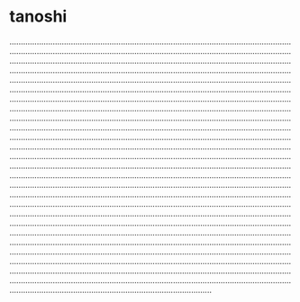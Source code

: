 # tanoshi

.................................................................................................................................................................................................................................................................................................................................................................................................................................................................................................................................................................................................................................................................................................................................................................................................................................................................................................................................................................................................................................................................................................................................................................................................................................................................................................................................................................................................................................................................................................................................................................................................................................................................................................................................................................................................................................................................................................................................................................................................................................................................................................................................................................................................................................................................................................................................................................................................................................................................................................................................................................................................................................................................................................................................................................................................................................................................................................................................................................................................................................................................................................................................................................................................................................................................................................................................................................................................................................................